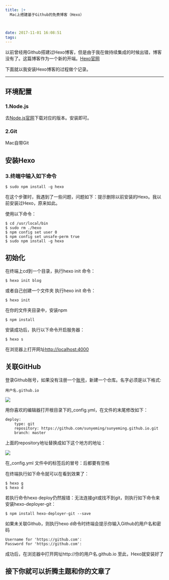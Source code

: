 ```yaml
---
title: |+
  Mac上搭建基于Github的免费博客（Hexo）



date: 2017-11-01 16:08:51
tags:
---
```

以前曾经用Github搭建过Hexo博客，但是由于我在做持续集成的时候出错，博客没有了。这篇博客作为一个新的开端。[Hexo官网](https://hexo.io/docs/)

下面就以我安装Hexo博客的过程做个记录。
<!--more-->
---
##  环境配置
 
### 1.Node.js
去[Node.js官网](https://nodejs.org/en/)下载对应的版本。安装即可。
### 2.Git
Mac自带Git

## 安装Hexo
### 3.终端中输入如下命令
	
	$ sudo npm install -g hexo

在这个步骤时，我遇到了一些问题，问题如下：提示删除以前安装的Hexo。我以前安装过Hexo，原来如此。

使用以下命令：

	$ cd /usr/local/bin
	$ sudo rm ./hexo
	$ npm config set user 0
	$ npm config set unsafe-perm true
	$ sudo npm install -g hexo
	
## 初始化
在终端上cd到一个目录，执行hexo init 命令：

	$ hexo init blog
或者自己创建一个文件夹 执行hexo init 命令：

	$ hexo init
在你的文件夹目录中，安装npm

	$ npm install
安装成功后，执行以下命令开启服务器：

	$ hexo s
在浏览器上打开网址[http://localhost:4000](http://0.0.0.0:4000/)

## 关联GitHub
登录Github账号，如果没有注册一个[账号](https://github.com/join?source=login)，新建一个仓库。名字必须是以下格式:
	
	用户名.github.io


![](1.png)

用你喜欢的编辑器打开根目录下的_config.yml，在文件的末尾修改如下：

	deploy:
    	type: git
    	repository: https://github.com/sunyeming/sunyeming.github.io.git
    	branch: master

上面的repository地址替换成如下这个地方的地址：

![](2.png)

在_config.yml 文件中的标签后的冒号：后都要有空格

在终端执行如下命令就可以在看到效果了：

	$ hexo g
	$ hexo d
若执行命令hexo deploy仍然报错：无法连接git或找不到git，则执行如下命令来安装hexo-deployer-git：

	$ npm install hexo-deployer-git --save

如果未关联Github，则执行hexo d命令时终端会提示你输入Github的用户名和密码
	
	Username for 'https://github.com':
	Password for 'https://github.com':
	
成功后，在浏览器中打开网址http://你的用户名.github.io
至此，Hexo就安装好了

## 接下你就可以折腾主题和你的文章了





	




